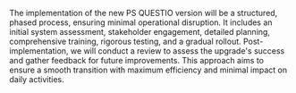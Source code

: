 The implementation of the new PS QUESTIO version will be a structured, phased process, ensuring minimal operational disruption. It includes an initial system assessment, stakeholder engagement, detailed planning, comprehensive training, rigorous testing, and a gradual rollout. Post-implementation, we will conduct a review to assess the upgrade's success and gather feedback for future improvements. This approach aims to ensure a smooth transition with maximum efficiency and minimal impact on daily activities.
